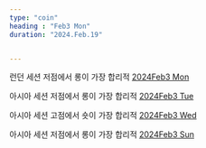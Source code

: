 ```yaml
---
type: "coin"
heading : "Feb3 Mon"
duration: "2024.Feb.19"


---
```

 





런던 세션 저점에서 롱이 가장 합리적
[2024Feb3 Mon](/todo/images/Document2024FEB3-Mon.pdf)



아시아 세션 저점에서 롱이 가장 합리적
[2024Feb3 Tue](/todo/images/Document2024FEB3-Tue.pdf)



아시아 세션 고점에서 숏이 가장 합리적
[2024Feb3 Wed](/todo/images/Document2024FEB3-Wed.pdf)




아시아 세션 저점에서 롱이 가장 합리적
[2024Feb3 Sun](/todo/images/Document2024FEB3-Sun.pdf)

